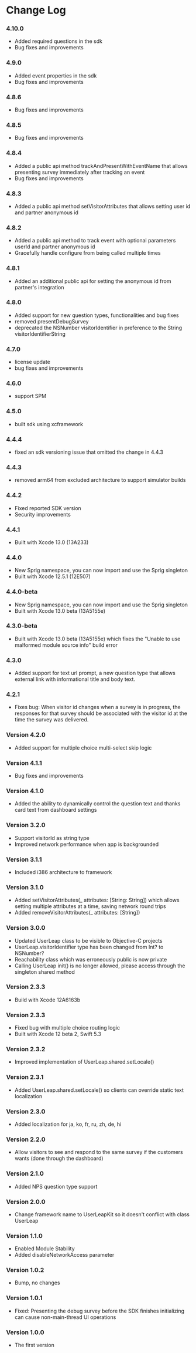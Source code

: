 # Change Log
### 4.10.0
* Added required questions in the sdk
* Bug fixes and improvements
### 4.9.0
* Added event properties in the sdk
* Bug fixes and improvements
### 4.8.6
* Bug fixes and improvements
### 4.8.5
* Bug fixes and improvements
### 4.8.4
* Added a public api method trackAndPresentWithEventName that allows presenting survey immediately after tracking an event
* Bug fixes and improvements
### 4.8.3
* Added a public api method setVisitorAttributes that allows setting user id and partner anonymous id
### 4.8.2
* Added a public api method to track event with optional parameters userId and partner anonymous id
* Gracefully handle configure from being called multiple times
### 4.8.1
* Added an additional public api for setting the anonymous id from partner's integration
### 4.8.0
* Added support for new question types, functionalities and bug fixes
* removed presentDebugSurvey
* deprecated the NSNumber visitorIdentifier in preference to the String visitorIdentifierString
### 4.7.0
* license update
* bug fixes and improvements
### 4.6.0
* support SPM
### 4.5.0
* built sdk using xcframework
### 4.4.4
* fixed an sdk versioning issue that omitted the change in 4.4.3
### 4.4.3
* removed arm64 from excluded architecture to support simulator builds
### 4.4.2
* Fixed reported SDK version
* Security improvements
### 4.4.1
* Built with Xcode 13.0 (13A233)
### 4.4.0
* New Sprig namespace, you can now import and use the Sprig singleton
* Built with Xcode 12.5.1 (12E507)
### 4.4.0-beta
* New Sprig namespace, you can now import and use the Sprig singleton
* Built with Xcode 13.0 beta (13A5155e)
### 4.3.0-beta
* Built with Xcode 13.0 beta (13A5155e) which fixes the "Unable to use malformed module source info" build error
### 4.3.0
* Added support for text url prompt, a new question type that allows external link with informational title and body text.
### 4.2.1
* Fixes bug: When visitor id changes when a survey is in progress, the responses for that survey should be associated with the visitor id at the time the survey was delivered.
### Version 4.2.0
* Added support for multiple choice multi-select skip logic
### Version 4.1.1
* Bug fixes and improvements
### Version 4.1.0
* Added the ability to dynamically control the question text and thanks card text from dashboard settings

### Version 3.2.0
* Support visitorId as string type
* Improved network performance when app is backgrounded

### Version 3.1.1
* Included i386 architecture to framework

### Version 3.1.0
* Added setVisitorAttributes(_ attributes: [String: String]) which allows setting multiple attributes at a time, saving network round trips
* Added removeVisitorAttributes(_ attributes: [String])

### Version 3.0.0
* Updated UserLeap class to be visible to Objective-C projects
* UserLeap.visitorIdentifier type has been changed from Int? to NSNumber?
* Reachability class which was erroneously public is now private
* Calling UserLeap init() is no longer allowed, please access through the singleton shared method

### Version 2.3.3
* Build with Xcode 12A6163b

### Version 2.3.3
* Fixed bug with multiple choice routing logic
* Built with Xcode 12 beta 2, Swift 5.3

### Version 2.3.2
* Improved implementation of UserLeap.shared.setLocale() 

### Version 2.3.1
* Added UserLeap.shared.setLocale() so clients can override static text localization

### Version 2.3.0
* Added localization for ja, ko, fr, ru, zh, de, hi

### Version 2.2.0

* Allow visitors to see and respond to the same survey if the customers wants (done through the dashboard)

### Version 2.1.0

* Added NPS question type support

### Version 2.0.0

* Change framework name to UserLeapKit so it doesn't conflict with class UserLeap

### Version 1.1.0

* Enabled Module Stability
* Added disableNetworkAccess parameter

### Version 1.0.2

* Bump, no changes

### Version 1.0.1

* Fixed: Presenting the debug survey before the SDK finishes initializing can cause non-main-thread UI operations

### Version 1.0.0

* The first version



